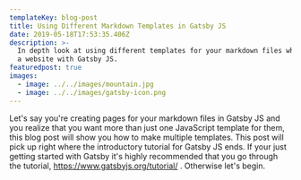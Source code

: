 ```yaml
---
templateKey: blog-post
title: Using Different Markdown Templates in Gatsby JS
date: 2019-05-18T17:53:35.406Z
description: >-
  In depth look at using different templates for your markdown files whem making
  a website with Gatsby JS.
featuredpost: true
images:
  - image: ../../images/mountain.jpg
  - image: ../../images/gatsby-icon.png
---
```

Let's say you're creating pages for your markdown files in Gatsby JS and you realize that you want more than just one JavaScript template for them, this blog post will show you how to make multiple templates. This post will pick up right where the introductory tutorial for Gatsby JS ends. If your just getting started with Gatsby it's highly recommended that you go through the tutorial, <https://www.gatsbyjs.org/tutorial/> . Otherwise let's begin.
